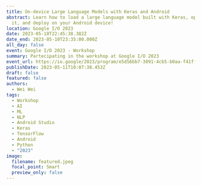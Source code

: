 ```yaml
---
title: On-device Large Language Models with Keras and Android
abstract: Learn how to load a large language model built with Keras, optimize
  it, and deploy on your Android device!
location: Google I/O 2023
date: 2023-05-10T22:45:38.382Z
date_end: 2023-05-10T23:35:00.000Z
all_day: false
event: Google I/O 2023 - Workshop
summary: Partecipating in the workshop at Google I/O 2023
event_url: https://io.google/2023/program/e5d56bb7-3091-4cb5-b0aa-f41ff2cbc54e/
publishDate: 2023-05-11T10:07:38.453Z
draft: false
featured: false
authors:
  - Wei Wei
tags:
  - Workshop
  - AI
  - ML
  - NLP
  - Android Studio
  - Keras
  - TensorFlow
  - Android
  - Python
  - "2023"
image:
  filename: featured.jpeg
  focal_point: Smart
  preview_only: false
---
```

